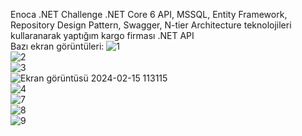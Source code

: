 Enoca .NET Challenge
.NET Core 6 API, MSSQL, Entity Framework, Repository Design Pattern, Swagger, N-tier Architecture teknolojileri kullaranarak yaptığım kargo firması .NET API    
Bazı ekran görüntüleri:
![1](https://github.com/MhmtEmrKlnc/enoca_challenge/assets/160057470/efc9da64-593d-4946-b136-7cc4d557281b)  
![2](https://github.com/MhmtEmrKlnc/enoca_challenge/assets/160057470/683b5bc8-eaf8-47f0-987f-d1fbdf85631b)  
![3](https://github.com/MhmtEmrKlnc/enoca_challenge/assets/160057470/883585fa-34ad-409b-b339-8614867857ab)  
![Ekran görüntüsü 2024-02-15 113115](https://github.com/MhmtEmrKlnc/enoca_challenge/assets/160057470/d1715688-03f1-4340-87fc-9b36cd9e57f1)  
![4](https://github.com/MhmtEmrKlnc/enoca_challenge/assets/160057470/6689f9df-aa63-4003-a489-008f912fa2d0)  
![7 ](https://github.com/MhmtEmrKlnc/enoca_challenge/assets/160057470/71627d46-68bf-4b6d-bd7b-7f61145ec360)  
![8](https://github.com/MhmtEmrKlnc/enoca_challenge/assets/160057470/255f5220-4e13-4f83-b9cd-05cf0634fc62)  
![9](https://github.com/MhmtEmrKlnc/enoca_challenge/assets/160057470/cb15e9e3-52cf-40d6-b26c-1e7aef5fa7d2)  


